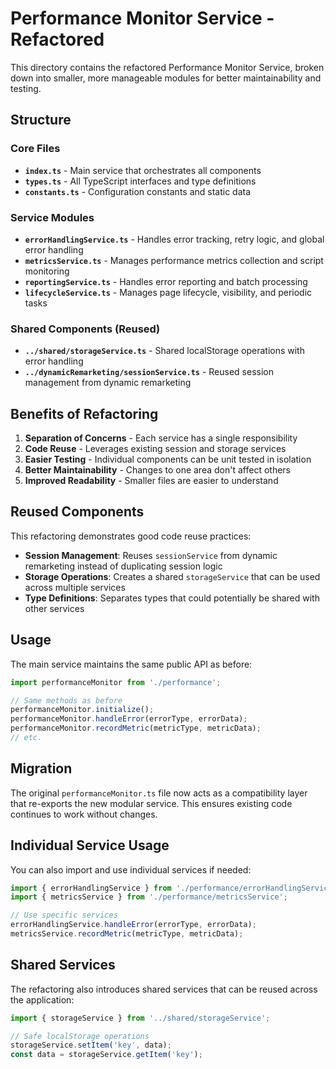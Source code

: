 # Performance Monitor Service - Refactored

This directory contains the refactored Performance Monitor Service, broken down into smaller, more manageable modules for better maintainability and testing.

## Structure

### Core Files

- **`index.ts`** - Main service that orchestrates all components
- **`types.ts`** - All TypeScript interfaces and type definitions
- **`constants.ts`** - Configuration constants and static data

### Service Modules

- **`errorHandlingService.ts`** - Handles error tracking, retry logic, and global error handling
- **`metricsService.ts`** - Manages performance metrics collection and script monitoring
- **`reportingService.ts`** - Handles error reporting and batch processing
- **`lifecycleService.ts`** - Manages page lifecycle, visibility, and periodic tasks

### Shared Components (Reused)

- **`../shared/storageService.ts`** - Shared localStorage operations with error handling
- **`../dynamicRemarketing/sessionService.ts`** - Reused session management from dynamic remarketing

## Benefits of Refactoring

1. **Separation of Concerns** - Each service has a single responsibility
2. **Code Reuse** - Leverages existing session and storage services
3. **Easier Testing** - Individual components can be unit tested in isolation
4. **Better Maintainability** - Changes to one area don't affect others
5. **Improved Readability** - Smaller files are easier to understand

## Reused Components

This refactoring demonstrates good code reuse practices:

- **Session Management**: Reuses `sessionService` from dynamic remarketing instead of duplicating session logic
- **Storage Operations**: Creates a shared `storageService` that can be used across multiple services
- **Type Definitions**: Separates types that could potentially be shared with other services

## Usage

The main service maintains the same public API as before:

```typescript
import performanceMonitor from './performance';

// Same methods as before
performanceMonitor.initialize();
performanceMonitor.handleError(errorType, errorData);
performanceMonitor.recordMetric(metricType, metricData);
// etc.
```

## Migration

The original `performanceMonitor.ts` file now acts as a compatibility layer that re-exports the new modular service. This ensures existing code continues to work without changes.

## Individual Service Usage

You can also import and use individual services if needed:

```typescript
import { errorHandlingService } from './performance/errorHandlingService';
import { metricsService } from './performance/metricsService';

// Use specific services
errorHandlingService.handleError(errorType, errorData);
metricsService.recordMetric(metricType, metricData);
```

## Shared Services

The refactoring also introduces shared services that can be reused across the application:

```typescript
import { storageService } from '../shared/storageService';

// Safe localStorage operations
storageService.setItem('key', data);
const data = storageService.getItem('key');
```
